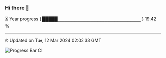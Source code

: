 ### Hi there 👋

⏳ Year progress { █████▁▁▁▁▁▁▁▁▁▁▁▁▁▁▁▁▁▁▁▁▁▁▁▁▁ } 19.42 %

---

⏰ Updated on Tue, 12 Mar 2024 02:03:33 GMT

![Progress Bar CI](https://github.com/IshwaranRudhara/GIT-ACTION/workflows/Progress%20Bar%20CI/badge.svg)
